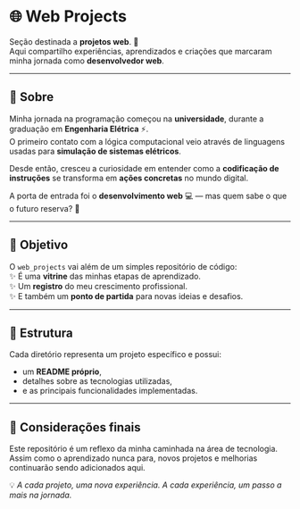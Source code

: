 # 🌐 Web Projects  

Seção destinada a **projetos web**. 🚀   
Aqui compartilho experiências, aprendizados e criações que marcaram minha jornada como **desenvolvedor web**.  

---

## 📝 Sobre  

Minha jornada na programação começou na **universidade**, durante a graduação em **Engenharia Elétrica** ⚡.  
O primeiro contato com a lógica computacional veio através de linguagens usadas para **simulação de sistemas elétricos**.  

Desde então, cresceu a curiosidade em entender como a **codificação de instruções** se transforma em **ações concretas** no mundo digital.  

A porta de entrada foi o **desenvolvimento web** 💻 — mas quem sabe o que o futuro reserva? 🚀  

---

## 🎯 Objetivo  

O `web_projects` vai além de um simples repositório de código:  
✨ É uma **vitrine** das minhas etapas de aprendizado.  
✨ Um **registro** do meu crescimento profissional.  
✨ E também um **ponto de partida** para novas ideias e desafios.  

---

## 📂 Estrutura  

Cada diretório representa um projeto específico e possui:  
- um **README próprio**,  
- detalhes sobre as tecnologias utilizadas,  
- e as principais funcionalidades implementadas.  

---

## 🔮 Considerações finais  

Este repositório é um reflexo da minha caminhada na área de tecnologia.  
Assim como o aprendizado nunca para, novos projetos e melhorias continuarão sendo adicionados aqui.  

💡 *A cada projeto, uma nova experiência. A cada experiência, um passo a mais na jornada.*  

